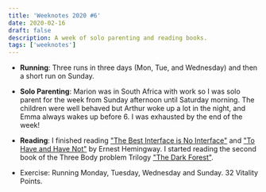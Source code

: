 ```yaml
---
title: 'Weeknotes 2020 #6'
date: 2020-02-16
draft: false
description: A week of solo parenting and reading books.
tags: ['weeknotes']
---
```


- **Running**: Three runs in three days (Mon, Tue, and Wednesday) and then a short run on Sunday.

- **Solo Parenting**: Marion was in South Africa with work so I was solo parent for the week from Sunday afternoon until Saturday morning. The children were well behaved but Arthur woke up a lot in the night, and Emma always wakes up before 6. I was exhausted by the end of the week!

- **Reading**: I finished reading ["The Best Interface is No Interface"](http://www.nointerface.com/book/) and ["To Have and Have Not"](https://en.wikipedia.org/wiki/To_Have_and_Have_Not) by Ernest Hemingway. I started reading the second book of the Three Body problem Trilogy ["The Dark Forest"](https://www.goodreads.com/book/show/23168817-the-dark-forest).

- Exercise: Running Monday, Tuesday, Wednesday and Sunday. 32 Vitality Points.

